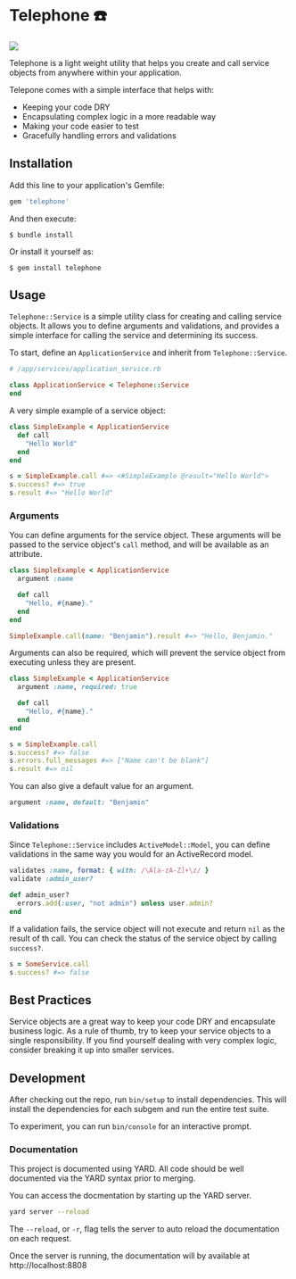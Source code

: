 # Telephone ☎️

![](https://github.com/bharget/telephone/actions/workflows/ci.yml/badge.svg)

Telephone is a light weight utility that helps you create and call service objects from anywhere within your application.

Telepone comes with a simple interface that helps with:

* Keeping your code DRY
* Encapsulating complex logic in a more readable way
* Making your code easier to test
* Gracefully handling errors and validations

## Installation

Add this line to your application's Gemfile:

```ruby
gem 'telephone'
```

And then execute:

    $ bundle install

Or install it yourself as:

    $ gem install telephone

## Usage

`Telephone::Service` is a simple utility class for creating and calling service objects. It allows you to define arguments and validations, and provides
a simple interface for calling the service and determining its success.

To start, define an `ApplicationService` and inherit from `Telephone::Service`.

```ruby
# /app/services/application_service.rb

class ApplicationService < Telephone::Service
end
```

A very simple example of a service object:

```ruby
class SimpleExample < ApplicationService
  def call
    "Hello World"
  end
end

s = SimpleExample.call #=> <#SimpleExample @result="Hello World">
s.success? #=> true
s.result #=> "Hello World"
```

### Arguments

You can define arguments for the service object. These arguments will be passed to the service object's `call` method, and will be available as an attribute.

```ruby
class SimpleExample < ApplicationService
  argument :name

  def call
    "Hello, #{name}."
  end
end

SimpleExample.call(name: "Benjamin").result #=> "Hello, Benjamin."
```

Arguments can also be required, which will prevent the service object from executing unless they are present.

```ruby
class SimpleExample < ApplicationService
  argument :name, required: true

  def call
    "Hello, #{name}."
  end
end

s = SimpleExample.call
s.success? #=> false
s.errors.full_messages #=> ["Name can't be blank"]
s.result #=> nil
```

You can also give a default value for an argument.

```ruby
argument :name, default: "Benjamin"
```

### Validations

Since `Telephone::Service` includes `ActiveModel::Model`, you can define validations in the same way you would for an ActiveRecord model.

```ruby
validates :name, format: { with: /\A[a-zA-Z]+\z/ }
validate :admin_user?

def admin_user?
  errors.add(:user, "not admin") unless user.admin?
end
```

If a validation fails, the service object will not execute and return `nil` as the result of th call. You can check the status of the service object by calling `success?`.

```ruby
s = SomeService.call
s.success? #=> false
```

## Best Practices

Service objects are a great way to keep your code DRY and encapsulate business logic. As a rule of thumb, try to keep your service objects to a single responsibility. If you find yourself dealing with very complex logic, consider breaking it up into smaller services.

## Development

After checking out the repo, run `bin/setup` to install dependencies. This will install the dependencies for each subgem and run the entire test suite.

To experiment, you can run `bin/console` for an interactive prompt.

### Documentation

This project is documented using YARD. All code should be well documented via the YARD syntax prior to merging.

You can access the docmentation by starting up the YARD server.

```sh
yard server --reload
```

The `--reload`, or `-r`, flag tells the server to auto reload the documentation on each request.

Once the server is running, the documentation will by available at http://localhost:8808
